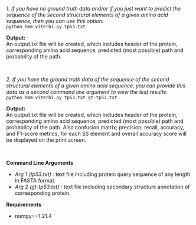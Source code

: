 *1. If you have no ground truth data and/or if you just want to predict the sequence of the second structural elements of a given amino acid sequence, then you can use this option:*<br>
`python hmm-viterbi.py tp53.txt`

**Output:** <br>
An output.txt file will be created, which includes header of the protein, corresponding amino acid sequence, predicted (most possible) path and probability of the path.

<br>

*2. If you have the ground truth data of the sequence of the second structural elements of a given amino acid sequence, you can provide this data as a second command line argument to view the test results:*<br>
`python hmm-viterbi.py tp53.txt gt-tp53.txt`

**Output:**<br>
An output.txt file will be created, which includes header of the protein, corresponding amino acid sequence, predicted (most possible) path and probability of the path. Also confusion matrix; precision, recall, accuracy, and F1-score metrics, for each SS element and overall accuracy score will be displayed on the print screen.

<br>

**Command Line Arguments**
- *Arg 1 (tp53.txt) :* text file including protein query sequence of any length in FASTA format. 
- *Arg 2 (gt-tp53.txt) :* text file including secondary structure annotation of corresponding protein.

**Requirements** 
- numpy==1.21.4
